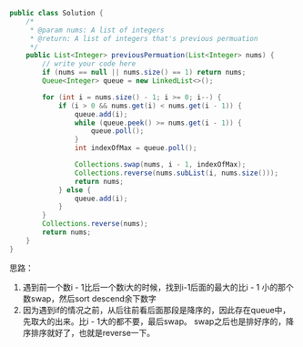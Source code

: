 ```java
public class Solution {
    /*
     * @param nums: A list of integers
     * @return: A list of integers that's previous permuation
     */
    public List<Integer> previousPermuation(List<Integer> nums) {
        // write your code here
        if (nums == null || nums.size() == 1) return nums;
        Queue<Integer> queue = new LinkedList<>();

        for (int i = nums.size() - 1; i >= 0; i--) {
            if (i > 0 && nums.get(i) < nums.get(i - 1)) {
                queue.add(i);
                while (queue.peek() >= nums.get(i - 1)) {
                    queue.poll();
                }
                int indexOfMax = queue.poll();

                Collections.swap(nums, i - 1, indexOfMax);
                Collections.reverse(nums.subList(i, nums.size()));
                return nums;
            } else {
                queue.add(i);
            }
        }
        Collections.reverse(nums);
        return nums;
    }
}
```
思路：
1. 遇到前一个数i - 1比后一个数i大的时候，找到i-1后面的最大的比i - 1 小的那个数swap，然后sort descend余下数字
2. 因为遇到if的情况之前，从后往前看后面那段是降序的，因此存在queue中，先取大的出来。比i - 1大的都不要，最后swap。
swap之后也是排好序的，降序排序就好了，也就是reverse一下。
